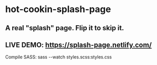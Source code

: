 # hot-cookin-splash-page
A real "splash" page. Flip it to skip it.
---
LIVE DEMO: https://splash-page.netlify.com/
---
Compile SASS: sass --watch styles.scss:styles.css

